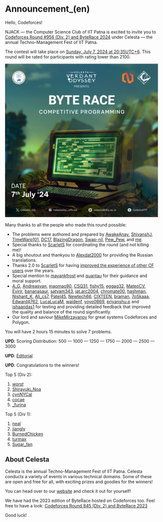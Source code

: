 # Announcement_(en)

Hello, Codeforces!

NJACK — the Computer Science Club of IIT Patna is excited to invite you to [Codeforces Round #956 (Div. 2) and ByteRace 2024](https://codeforces.com/contest/1983 "Codeforces Round 956 (Div. 2) and ByteRace 2024") under Celesta — the annual Techno-Management Fest of IIT Patna.

The contest will take place on [Sunday, July 7, 2024 at 20:35UTC+6](https://codeforces.com/https://www.timeanddate.com/worldclock/fixedtime.html?day=7&month=7&year=2024&hour=17&min=35&sec=0&p1=166). This round will be rated for participants with rating lower than 2100.

![ ](images/695b3e7a6b950bfc60baceb1ad9f55b8fd91d050.png)

Many thanks to all the people who made this round possible:

 * The problems were authored and prepared by [AwakeAnay](https://codeforces.com/profile/AwakeAnay "Grandmaster AwakeAnay"), [ShivanshJ](https://codeforces.com/profile/ShivanshJ "Master ShivanshJ"), [TimeWarp101](https://codeforces.com/profile/TimeWarp101 "Candidate Master TimeWarp101"), [DC17](https://codeforces.com/profile/DC17 "Candidate Master DC17"), [BlazingDragon](https://codeforces.com/profile/BlazingDragon "Expert BlazingDragon"), [Swap-nil](https://codeforces.com/profile/Swap-nil "Expert Swap-nil"), [Pew_Pew.](https://codeforces.com/profile/Pew_Pew. "Expert Pew_Pew.") and [me](https://codeforces.com/profile/MrSavageVS).
* Special thanks to [ScarletS](https://codeforces.com/profile/ScarletS "Master ScarletS") for coordinating the round (and not killing me)!
* A big shoutout and thankyou to [Alexdat2000](https://codeforces.com/profile/Alexdat2000 "Master Alexdat2000") for providing the Russian translations.
* Thanks 2.0 to [ScarletS](https://codeforces.com/profile/ScarletS "Master ScarletS") for having [improved the experience of other CF users](https://codeforces.com/blog/entry/72644?#comment-569494) over the years.
* Special mention to [mayankfrost](https://codeforces.com/profile/mayankfrost "Candidate Master mayankfrost") and [quantau](https://codeforces.com/profile/quantau "Expert quantau") for their guidance and moral support.
* [A_G](https://codeforces.com/profile/A_G "International Grandmaster A_G"), [Andreasyan](https://codeforces.com/profile/Andreasyan "Grandmaster Andreasyan"), [maomao90](https://codeforces.com/profile/maomao90 "Grandmaster maomao90"), [CSQ31](https://codeforces.com/profile/CSQ31 "Master CSQ31"), [fishy15](https://codeforces.com/profile/fishy15 "Master fishy15"), [eggag32](https://codeforces.com/profile/eggag32 "Master eggag32"), [MateoCV](https://codeforces.com/profile/MateoCV "International Master MateoCV"), [Evirir](https://codeforces.com/profile/Evirir "Master Evirir"), [bananasaur](https://codeforces.com/profile/bananasaur "Candidate Master bananasaur"), [satyam343](https://codeforces.com/profile/satyam343 "Candidate Master satyam343"), [jat.arc2004](https://codeforces.com/profile/jat.arc2004 "Candidate Master jat.arc2004"), [chromate00](https://codeforces.com/profile/chromate00 "Candidate Master chromate00"), [hashman](https://codeforces.com/profile/hashman "Expert hashman"), [Nishant_K](https://codeforces.com/profile/Nishant_K "Expert Nishant_K"), [Ali_cs7](https://codeforces.com/profile/Ali_cs7 "Expert Ali_cs7"), [Patel45](https://codeforces.com/profile/Patel45 "Expert Patel45"), [Newtech66](https://codeforces.com/profile/Newtech66 "Expert Newtech66"), [CIXTEEN](https://codeforces.com/profile/CIXTEEN "Expert CIXTEEN"), [braman](https://codeforces.com/profile/braman "Expert braman"), [7oSkaaa](https://codeforces.com/profile/7oSkaaa "Expert 7oSkaaa"), [Edward4762](https://codeforces.com/profile/Edward4762 "Expert Edward4762"), [LucaLucaM](https://codeforces.com/profile/LucaLucaM "Expert LucaLucaM"), [waidenf](https://codeforces.com/profile/waidenf "Expert waidenf"), [yoyo0869](https://codeforces.com/profile/yoyo0869 "Specialist yoyo0869"), [priyanshu.p](https://codeforces.com/profile/priyanshu.p "Specialist priyanshu.p") and [ishaandas1](https://codeforces.com/profile/ishaandas1 "Pupil ishaandas1") for testing and providing detailed feedback that improved the quality and balance of the round significantly.
* Our lord and saviour [MikeMirzayanov](https://codeforces.com/profile/MikeMirzayanov "Headquarters, MikeMirzayanov") for great systems Codeforces and Polygon.

You will have 2 hours 15 minutes to solve 7 problems.

**UPD**: Scoring Distribution: 500 — 1000 — 1250 — 1750 — 2000 — 2500 — 3000

**UPD**: [Editorial](Editorial_(en).md)

**UPD**: Congratulations to the winners!

Top 5 (Div 2):  
 1. [_worst_](https://codeforces.com/profile/_worst_ "Unrated, _worst_")  
 2. [Shirayuki_Noa](https://codeforces.com/profile/Shirayuki_Noa "Specialist Shirayuki_Noa")  
 3. [cynNYCal](https://codeforces.com/profile/cynNYCal "Unrated, cynNYCal")  
 4. [cocae](https://codeforces.com/profile/cocae "Candidate Master cocae")  
 5. [_furina](https://codeforces.com/profile/_furina "Newbie _furina")  


Top 5 (Div 1):  
 1. [neal](https://codeforces.com/profile/neal "International Grandmaster neal")  
 2. [jiangly](https://codeforces.com/profile/jiangly "Legendary Grandmaster jiangly")  
 3. [BurnedChicken](https://codeforces.com/profile/BurnedChicken "Legendary Grandmaster BurnedChicken")  
 4. [turmax](https://codeforces.com/profile/turmax "Legendary Grandmaster turmax")  
 5. [Sugar_fan](https://codeforces.com/profile/Sugar_fan "International Grandmaster Sugar_fan")  


About Celesta
-------------

Celesta is the annual Techno-Management Fest of IIT Patna. Celesta conducts a variety of events in various technical domains. Some of these are open and free for all, with exciting prizes and goodies for the winners!

You can head over to our [website](https://codeforces.com/https://celesta.iitp.ac.in/#/events-page) and check it out for yourself!

We have had the 2023 edition of ByteRace hosted on Codeforces too. Feel free to have a look: [Codeforces Round 845 (Div. 2) and ByteRace 2023](https://codeforces.com/contest/1777 "Codeforces Round 845 (Div. 2) and ByteRace 2023")

Good luck!

